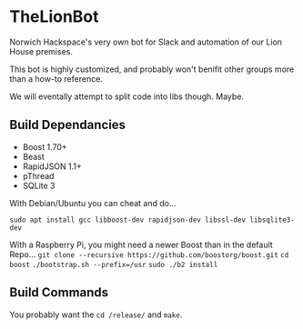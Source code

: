 # TheLionBot
 
Norwich Hackspace's very own bot for Slack and automation of our Lion House premises.

This bot is highly customized, and probably won't benifit other groups more than a how-to reference.

We will eventally attempt to split code into libs though. Maybe.

## Build Dependancies

- Boost 1.70+
- Beast
- RapidJSON 1.1+
- pThread
- SQLite 3

With Debian/Ubuntu you can cheat and do...

`sudo apt install gcc libboost-dev rapidjson-dev libssl-dev libsqlite3-dev`

With a Raspberry Pi, you might need a newer Boost than in the default Repo...
`git clone --recursive https://github.com/boostorg/boost.git`
`cd boost`
`./bootstrap.sh --prefix=/usr`
`sudo ./b2 install`


## Build Commands

You probably want the `cd /release/` and `make`.
